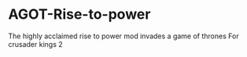 # AGOT-Rise-to-power
The highly acclaimed rise to power mod invades a game of thrones
For crusader kings 2
